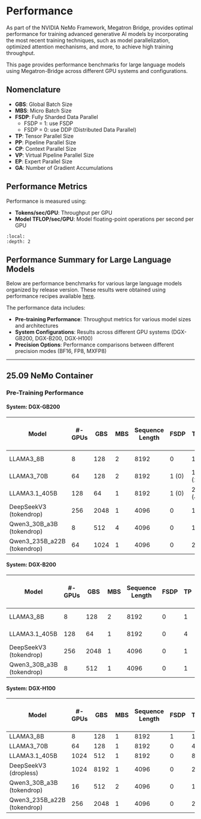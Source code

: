 # Performance

As part of the NVIDIA NeMo Framework, Megatron Bridge, provides optimal performance for training advanced generative AI models by incorporating the most recent training techniques, such as model parallelization, optimized attention mechanisms, and more, to achieve high training throughput.

This page provides performance benchmarks for large language models using Megatron-Bridge across different GPU systems and configurations.

## Nomenclature

- **GBS**: Global Batch Size
- **MBS**: Micro Batch Size
- **FSDP**: Fully Sharded Data Parallel
  - FSDP = 1: use FSDP
  - FSDP = 0: use DDP (Distributed Data Parallel)
- **TP**: Tensor Parallel Size
- **PP**: Pipeline Parallel Size
- **CP**: Context Parallel Size
- **VP**: Virtual Pipeline Parallel Size
- **EP**: Expert Parallel Size
- **GA**: Number of Gradient Accumulations

## Performance Metrics

Performance is measured using:
- **Tokens/sec/GPU**: Throughput per GPU
- **Model TFLOP/sec/GPU**: Model floating-point operations per second per GPU

```{contents}
:local:
:depth: 2
```

## Performance Summary for Large Language Models

Below are performance benchmarks for various large language models organized by release version. These results were obtained using performance recipes available [here](https://github.com/NVIDIA/Megatron-Bridge/tree/main/scripts/performance).

The performance data includes:

- **Pre-training Performance**: Throughput metrics for various model sizes and architectures
- **System Configurations**: Results across different GPU systems (DGX-GB200, DGX-B200, DGX-H100)
- **Precision Options**: Performance comparisons between different precision modes (BF16, FP8, MXFP8)

---

## 25.09 NeMo Container

### Pre-Training Performance

#### System: DGX-GB200

| Model | #-GPUs | GBS | MBS | Sequence Length | FSDP | TP | PP | CP | VP | EP | GA | Tokens / sec / GPU | Model TFLOP / sec / GPU |
|-------|--------|-----|-----|-----------------|------|----|----|----|----|----|----|-----------------------|-------------------------|
| LLAMA3_8B | 8 | 128 | 2 | 8192 | 0 | 1 | 1 | 1 | n/a | 1 | 8 | 31357 (29925) | 1614 (1540) |
| LLAMA3_70B | 64 | 128 | 2 | 8192 | 1 (0) | 1 (2) | 1 (4) | 1 | 1 (5) | 1 | 1 (16) | 3986 (3546) | 1791 (1593) |
| LLAMA3.1_405B | 128 | 64 | 1 | 8192 | 1 (0) | 2 (4) | 1 (8) | 1 (2) | 1 (8) | 1 | 1 (32) | 729 (578) | 1840 (1458) |
| DeepSeekV3 (tokendrop) | 256 | 2048 | 1 | 4096 | 0 | 1 | 4 (8) | 1 | 4 (2) | 64 | 32 (64) | 3454 (2835) | 899 (738) |
| Qwen3_30B_a3B (tokendrop) | 8 | 512 | 4 | 4096 | 0 | 1 | 1 | 1 | 1 | 8 | 16 | 22775 (23723) | 524 (546) |
| Qwen3_235B_a22B (tokendrop) | 64 | 1024 | 1 | 4096 | 0 | 2 | 1 | 1 | 1 | 64 | 32 | 4452 (4416) | 659 (654) |

#### System: DGX-B200

| Model | #-GPUs | GBS | MBS | Sequence Length | FSDP | TP | PP | CP | VP | EP | GA | Tokens / sec / GPU | Model TFLOP / sec / GPU |
|-------|--------|-----|-----|-----------------|------|----|----|----|----|----|----|-----------------------|-------------------------|
| LLAMA3_8B | 8 | 128 | 2 | 8192 | 0 | 1 | 1 | 1 | n/a | 1 | 8 | 29994 (29388) | 1544 (1513) |
| LLAMA3.1_405B | 128 | 64 | 1 | 8192 | 0 | 4 | 8 | 2 | 8 | 1 | 32 | 664 (622) | 1676 (1569) |
| DeepSeekV3 (tokendrop) | 256 | 2048 | 1 | 4096 | 0 | 1 | 16 | 1 | 1 | 8 | 128 | 2265 (2159) | 589 (562) |
| Qwen3_30B_a3B (tokendrop) | 8 | 512 | 1 | 4096 | 0 | 1 | 1 | 1 | 1 | 8 | 64 | 18066 | 416 |

#### System: DGX-H100

| Model | #-GPUs | GBS | MBS | Sequence Length | FSDP | TP | PP | CP | VP | EP | GA | Tokens / sec / GPU | Model TFLOP / sec / GPU |
|-------|--------|-----|-----|-----------------|------|----|----|----|----|----|----|-----------------------|-------------------------|
| LLAMA3_8B | 8 | 128 | 1 | 8192 | 1 | 1 | 1 | 1 | n/a | 1 | 16 | 14079 | 725 |
| LLAMA3_70B | 64 | 128 | 1 | 8192 | 0 | 4 | 8 | 1 | 5 | 1 | 64 | 1619 | 727 |
| LLAMA3.1_405B | 1024 | 512 | 1 | 8192 | 0 | 8 | 8 | 2 | 8 | 1 | 64 | 302 | 763 |
| DeepSeekV3 (dropless) | 1024 | 8192 | 1 | 4096 | 0 | 2 | 8 | 1 | 4 | 64 | 128 | 1297 | 338 |
| Qwen3_30B_a3B (tokendrop) | 16 | 512 | 2 | 4096 | 0 | 1 | 2 | 1 | 24 | 8 | 32 | 10494 | 241 |
| Qwen3_235B_a22B (tokendrop) | 256 | 2048 | 1 | 4096 | 0 | 2 | 8 | 1 | 4 | 32 | 128 | 1204 | 178 |

